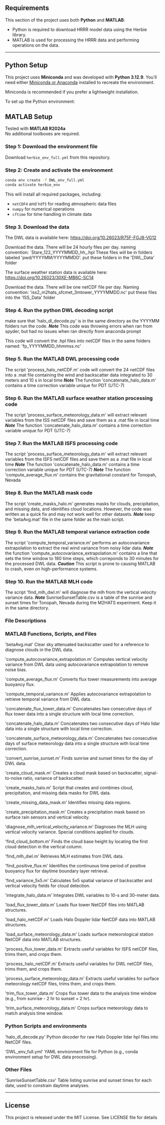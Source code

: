 ## Requirements

This section of the project uses both **Python** and **MATLAB**:

- Python is required to download HRRR model data using the Herbie library.
- MATLAB is used for processing the HRRR data and performing operations on the data.
---

## Python Setup

This project uses **Miniconda** and was developed with **Python 3.12.9**. You’ll need either [Miniconda or Anaconda](https://docs.conda.io/en/latest/miniconda.html#latest-miniconda-installer-links) installed to recreate the environment.

Miniconda is recommended if you prefer a lightweight installation.

To set up the Python environment:

## MATLAB Setup

Tested with **MATLAB R2024a**  
No additional toolboxes are required.

### Step 1: Download the environment file

Download `herbie_env_full.yml` from this repository.

### Step 2: Create and activate the environment

```bash
conda env create -f DWL_env_full.yml
conda activate herbie_env
```

This will install all required packages, including:
- `netCDF4` and `hdf5` for reading atmospheric data files
- `numpy` for numerical operations
- `cftime` for time handling in climate data

### Step 3. Download the data

The DWL data is available here: https://doi.org/10.26023/R75F-FGJ8-VG12

Download the data. There will be 24 hourly files per day. naming convention: `Stare_122_YYYYMMDD_hh_.hpl
These files will be in folders labeled 'pwd/YYYYMM/YYYYMMDD'. put these folders in the 'DWL_Data' folder

The surface weather station data is available here: https://doi.org/10.26023/30XE-MB6C-SC14

Download the data. There will be one netCDF file per day. Naming convention: 'iss2_m2hats_sfcmet_3mtower_YYYYMMDD.nc'
put these files into the 'ISS_Data' folder

### Step 4. Run the python DWL decoding script

make sure that 'halo_dl_decode.py' is in the same directory as the YYYYMM folders run the code.
***Note*** This code was throwing errors when ran from spyder, but had no issues when ran directly from anaconda prompt

This code will convert the .hpl files into netCDF files in the same folders named: 'fp_YYYYMMDD_hhmmss.nc'

### Step 5. Run the MATLAB DWL processing code

The script 'process_halo_netCDF.m' code will convert the 24 netCDF files into a .mat file containing the wind and backscatter data integrated to 30 meters and 10 s in local time
***Note*** The function 'concatenate_halo_data.m' contains a time correction variable unique for PDT (UTC-7)

### Step 6. Run the MATLAB surface weather station processing code

The script 'process_surface_meteorology_data.m' will extract relevant variables from the ISS netCDF files and save them as a .mat file in local time
***Note*** The function 'concatenate_halo_data.m' contains a time correction variable unique for PDT (UTC-7)

### Step 7. Run the MATLAB ISFS processing code

The script 'process_surface_meteorology_data.m' will extract relevant variables from the ISFS netCDF files and save them as a .mat file in local time
***Note*** The function 'concatenate_halo_data.m' contains a time correction variable unique for PDT (UTC-7)
***Note*** The function 'compute_average_flux.m' contains the gravitational constant for Tonopah, Nevada

### Step 8. Run the MATLAB mask code

The script 'create_masks_halo.m' generates masks for clouds, precipitation, and missing data, and identifies cloud locations. However, the code was written as a quick fix and may not work well for other datasets.
***Note*** keep the 'betaAvg.mat' file in the same folder as the main script.

### Step 9. Run the MATLAB temporal variance extraction code

The script 'compute_temporal_variance.m' performs an autocovariance extrapolation to extract the real wind variance from noisy lidar data. 
***Note*** the function 'compute_autocovariance_extrapolation.m' contains a line that sets the time window to 180 time steps, which correponds to 30 minutes for the processed DWL data.
***Caution*** This script is prone to causing MATLAB to crash, even on high-performance systems.

### Step 10. Run the MATLAB MLH code

The script 'find_mlh_dwl.m' will diagnose the mlh from the vertical velocity variance data.
***Note*** SunriseSunsetTable.csv is a table of the sunrise and sunset times for Tonopah, Nevada during the M2HATS experiment. Keep it in the same directory.

### File Descriptions
### MATLAB Functions, Scripts, and Files
'betaAvg.mat'
Clear sky attenuated backscatter used for a reference to diagnose clouds in the DWL data.

'compute_autocovariance_extrapolation.m'
Computes vertical velocity variance from DWL data using autocovariance extrapolation to remove noise bias.

'compute_average_flux.m'
Converts flux tower measurements into average buoyancy flux.

'compute_temporal_variance.m'
Applies autocovariance extrapolation to retrieve temporal variance from DWL data.

'concatenate_flux_tower_data.m'
Concatenates two consecutive days of flux tower data into a single structure with local time correction.

'concatenate_halo_data.m'
Concatenates two consecutive days of Halo lidar data into a single structure with local time correction.

'concatenate_surface_meteorology_data.m'
Concatenates two consecutive days of surface meteorology data into a single structure with local time correction.

'convert_sunrise_sunset.m'
Finds sunrise and sunset times for the day of DWL data.

'create_cloud_mask.m'
Creates a cloud mask based on backscatter, signal-to-noise ratio, variance of backscatter.

'create_masks_halo.m'
Script that creates and combines cloud, precipitation, and missing data masks for DWL data.

'create_missing_data_mask.m'
Identifies missing data regions.

'create_precipitation_mask.m'
Creates a precipitation mask based on surface rain sensors and vertical velocity.

'diagnose_mlh_vertical_velocity_variance.m'
Diagnoses the MLH using vertical velocity variance. Special conditions applied for clouds.

'find_cloud_bottom.m'
Finds the cloud base height by locating the first cloud detection in the vertical column.

'find_mlh_dwl.m'
Retrieves MLH estimates from DWL data.

'find_positive_flux.m'
Identifies the continuous time period of positive buoyancy flux for daytime boundary layer retrieval.

'find_variance_5x5.m'
Calculates 5x5 spatial variance of backscatter and vertical velocity fields for cloud detection.

'integrate_halo_data.m'
Integrates DWL variables to 10-s and 30-meter data.

'load_flux_tower_data.m'
Loads flux tower NetCDF files into MATLAB structures.

'load_halo_netCDF.m'
Loads Halo Doppler lidar NetCDF data into MATLAB structures.

'load_surface_meteorology_data.m'
Loads surface meteorological station NetCDF data into MATLAB structures.

'process_flux_tower_data.m'
Extracts useful variables for ISFS netCDF files, trims them, and crops them.

'process_halo_netCDF.m'
Extracts useful variables for DWL netCDF files, trims them, and crops them.

'process_surface_meteorology_data.m'
Extracts useful variables for surface meteorology netCDF files, trims them, and crops them.

'trim_flux_tower_data.m'
Crops flux tower data to the analysis time window (e.g., from sunrise - 2 hr to sunset + 2 hr).

'trim_surface_meteorology_data.m'
Crops surface meteorology data to match analysis time window.

### Python Scripts and environments
'halo_dl_decode.py'
Python decoder for raw Halo Doppler lidar hpl files into NetCDF files.

'DWL_env_full.yml'
YAML environment file for Python (e.g., conda environment setup for DWL data processing).

### Other Files
'SunriseSunsetTable.csv'
Table listing sunrise and sunset times for each date, used to constrain daytime analyses.

---

## License

This project is released under the MIT License. See LICENSE file for details
